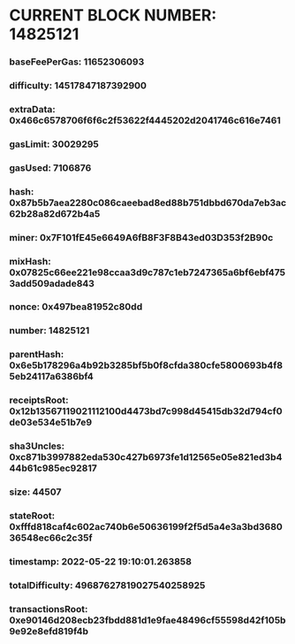 # CURRENT BLOCK NUMBER: 14825121

### baseFeePerGas: 11652306093
### difficulty: 14517847187392900
### extraData: 0x466c6578706f6f6c2f53622f4445202d2041746c616e7461
### gasLimit: 30029295
### gasUsed: 7106876
### hash: 0x87b5b7aea2280c086caeebad8ed88b751dbbd670da7eb3ac62b28a82d672b4a5
### miner: 0x7F101fE45e6649A6fB8F3F8B43ed03D353f2B90c
### mixHash: 0x07825c66ee221e98ccaa3d9c787c1eb7247365a6bf6ebf4753add509adade843
### nonce: 0x497bea81952c80dd
### number: 14825121
### parentHash: 0x6e5b178296a4b92b3285bf5b0f8cfda380cfe5800693b4f85eb24117a6386bf4
### receiptsRoot: 0x12b13567119021112100d4473bd7c998d45415db32d794cf0de03e534e51b7e9
### sha3Uncles: 0xc871b3997882eda530c427b6973fe1d12565e05e821ed3b444b61c985ec92817
### size: 44507
### stateRoot: 0xfffd818caf4c602ac740b6e50636199f2f5d5a4e3a3bd368036548ec66c2c35f
### timestamp: 2022-05-22 19:10:01.263858
### totalDifficulty: 49687627819027540258925
### transactionsRoot: 0xe90146d208ecb23fbdd881d1e9fae48496cf55598d42f105b9e92e8efd819f4b
